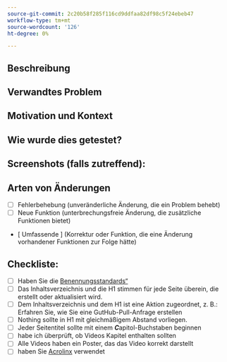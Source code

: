 ```yaml
---
source-git-commit: 2c20b58f285f116cd9ddfaa82df98c5f24ebeb47
workflow-type: tm+mt
source-wordcount: '126'
ht-degree: 0%

---
```

<!--- Provide a general summary of your changes in the Title above -->

## Beschreibung

<!--- Describe your changes in detail -->

## Verwandtes Problem

<!--- This project only accepts pull requests related to open issues -->
<!--- If suggesting a new feature or change, please discuss it in an issue first -->
<!--- If fixing a bug, there should be an issue describing it with steps to reproduce -->
<!--- Please link to the issue here: -->

## Motivation und Kontext

<!--- Why is this change required? What problem does it solve? -->

## Wie wurde dies getestet?

<!--- Please describe in detail how you tested your changes. -->
<!--- Include details of your testing environment, and the tests you ran to -->
<!--- see how your change affects other areas of the code, etc. -->

## Screenshots (falls zutreffend):

## Arten von Änderungen

<!--- What types of changes does your code introduce? Put an `x` in all the boxes that apply: -->

- [ ] Fehlerbehebung (unveränderliche Änderung, die ein Problem behebt)
- [ ] Neue Funktion (unterbrechungsfreie Änderung, die zusätzliche Funktionen bietet)
- [ Umfassende ] (Korrektur oder Funktion, die eine Änderung vorhandener Funktionen zur Folge hätte)

## Checkliste:


<!--- Go over all the following points, and put an `x` in all the boxes that apply. -->
<!--- If you're unsure about any of these, don't hesitate to ask. We're here to help! -->

- [ ] Haben Sie die [Benennungsstandards“ ](https://wiki.corp.adobe.com/display/DMSArchitecture/Naming+Standards)
- [ ] Das Inhaltsverzeichnis und die H1 stimmen für jede Seite überein, die erstellt oder aktualisiert wird.
- [ ] Dem Inhaltsverzeichnis und dem H1 ist eine Aktion zugeordnet, z. B.: Erfahren Sie, wie Sie eine GutHub-Pull-Anfrage erstellen
- [ ] Nothing sollte in H1 mit gleichmäßigem Abstand vorliegen.
- [ ] Jeder Seitentitel sollte mit einem ***C***apitol-Buchstaben beginnen
- [ ] habe ich überprüft, ob Videos Kapitel enthalten sollten
- [ ] Alle Videos haben ein Poster, das das Video korrekt darstellt
- [ ] haben Sie [Acrolinx](https://experienceleague.corp.adobe.com/docs/authoring-guide-exl/using/style-guide/acrolinx.html) verwendet
